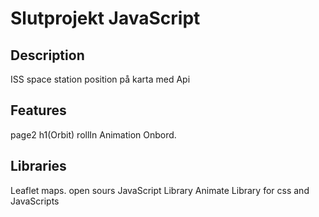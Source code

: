 # Slutprojekt JavaScript

## Description
ISS space station position på karta 
med Api 
## Features
page2 h1(Orbit) rollIn Animation Onbord.
## Libraries
Leaflet maps. open sours JavaScript Library
Animate Library for css and JavaScripts

